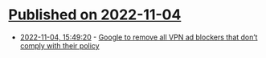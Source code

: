 # [Published on 2022-11-04](index.md)

* [2022-11-04, 15:49:20](https://news.ycombinator.com/item?id=33468654) - [Google to remove all VPN ad blockers that don’t comply with their policy](https://community.blokada.org/t/google-to-remove-all-vpn-ad-blockers-that-don-t-comply/27586)
